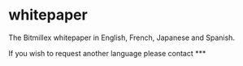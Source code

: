 # whitepaper
The Bitmillex whitepaper in English, French, Japanese and Spanish.

If you wish to request another language please contact ***
